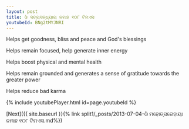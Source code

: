 ```yaml
---
layout: post
title: ଓଁ ସତ୍ୟସନ୍ଧ୍ୟାୟ ନମାହ ୧୦୮ ଟିମଏସ
youtubeId: BNg2tMYJNRI
---
```

 
 
Helps get goodness, bliss and peace and God's blessings
 
Helps remain focused, help generate inner energy 
 
Helps boost physical and mental health 
 
Helps remain grounded and generates a sense of gratitude towards the greater power 
 
Helps reduce bad karma
 
 
 
 


{% include youtubePlayer.html id=page.youtubeId %}
 
[Next]({{ site.baseurl }}{% link  split1/_posts/2013-07-04-ଓଁ ମହୋତ୍ସରେହାୟା ନମାହ ୧୦୮ ଟିମଏସ.md%})
 
